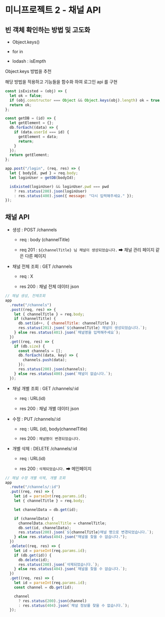 # 미니프로젝트 2 - 채널 API

## 빈 객체 확인하는 방법 및 고도화

- Object.keys()

- for in

- lodash : isEmpth

Object.keys 방법을 추천

해당 방법을 적용하고 기능들을 함수화 하여 로그인 api 를 구현

```js
const isExisted = (obj) => {
  let ok = false;
  if (obj.constructor === Object && Object.keys(obj).length) ok = true;
  return ok;
};

const getDB = (id) => {
  let getElement = {};
  db.forEach((data) => {
    if (data.userId === id) {
      getElement = data;
      return;
    }
  });
  return getElement;
};

app.post("/login", (req, res) => {
  let { bodyId, pwd } = req.body;
  let loginUser = getDB(bodyId);

  isExisted(loginUser) && loginUser.pwd === pwd
    ? res.status(200).json(loginUser)
    : res.status(400).json({ message: "다시 입력해주세요." });
});
```

## 채널 API

- 생성 : POST /channels

  - req : body (channelTitle)

  - req 201 : `${channelTitle} 님 채널이 생성되었습니다.` ➡ 채널 관리 페이지 같은 다른 페이지

- 채널 전체 조회 : GET /channels

  - req : X

  - res 200 : 채널 전체 데이터 json

```js
// 채널 생성, 전체조회
app
  .route("/channels")
  .post((req, res) => {
    let { channelTitle } = req.body;
    if (channelTitle) {
      db.set(id++, { channelTitle: channelTitle });
      res.status(201).json(`${channelTitle} 채널이 생성되었습니다.`);
    } else res.status(401).json(`채널명을 입력해주세요`);
  })
  .get((req, res) => {
    if (db.size) {
      const channels = [];
      db.forEach((data, key) => {
        channels.push(data);
      });
      res.status(200).json(channels);
    } else res.status(400).json(`채널이 없습니다.`);
  });
```

- 채널 개별 조회 : GET /channels/:id

  - req : URL(id)

  - res 200 : 채널 개별 데이터 json

- 수정 : PUT /channels/:id

  - req : URL (id), body(channelTitle)

  - res 200 : `채널명이 변경되었습니다.`

- 개별 삭제 : DELETE /channels/:id

  - req : URL(id)

  - res 200 : `삭제되었습니다.` ➡ 메인페이지

```js
// 채널 수정 개별 삭제, 개별 조회
app
  .route("/channels/:id")
  .put((req, res) => {
    let id = parseInt(req.params.id);
    let { channelTitle } = req.body;

    let channelData = db.get(id);

    if (channelData) {
      channelData.channelTitle = channelTitle;
      db.set(id, channelData);
      res.status(200).json(`${channelTitle}채널 명으로 변경되었습니다.`);
    } else res.status(404).json("채널을 찾을 수 없습니다.");
  })
  .delete((req, res) => {
    let id = parseInt(req.params.id);
    if (db.get(id)) {
      db.delete(id);
      res.status(200).json(`삭제되었습니다.`);
    } else res.status(404).json(`채널을 찾을 수 없습니다.`);
  })
  .get((req, res) => {
    let id = parseInt(req.params.id);
    const channel = db.get(id);

    channel
      ? res.status(200).json(channel)
      : res.status(404).json(`채널 정보를 찾을 수 없습니다.`);
  });
```
